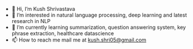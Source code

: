 - 👋 Hi, I’m Kush Shrivastava
- 👀 I’m interested in natural language processing, deep learning and latest research in NLP
- 🌱 I’m currently learning summarization, question answering system, key phrase extraction, healthcare datascience
- 📫 How to reach me mail me at kush.shri05@gmail.com

<!---
kush-2418/kush-2418 is a ✨ special ✨ repository because its `README.md` (this file) appears on your GitHub profile.
You can click the Preview link to take a look at your changes.
--->
